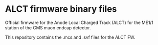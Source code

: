 ALCT firmware binary files
================================================================
Official firmware for the Anode Local Charged Track (ALCT) for 
the ME1/1 station of the CMS muon endcap detector.

This repository contains the .mcs and .svf files for the
ALCT FW.
